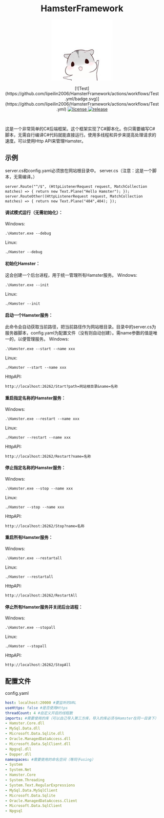 <div align="center">
  
  # HamsterFramework
  
</div>

<p align="center">
  <img src="https://github.com/lipeilin2006/HamsterFramework/blob/main/Hamster.jpeg" width="200" height="200" alt="icon"/>
</p>

<p align="center">
  [![Test](https://github.com/lipeilin2006/HamsterFramework/actions/workflows/Test.yml/badge.svg)](https://github.com/lipeilin2006/HamsterFramework/actions/workflows/Test.yml)
  
  <a href="https://raw.githubusercontent.com/lipeilin2006/HamsterFramework/main/LICENSE">
    <img src="https://img.shields.io/github/license/lipeilin2006/HamsterFramework" alt="license">
  </a>
  <a href="https://github.com/lipeilin2006/HamsterFramework/releases">
    <img src="https://img.shields.io/github/v/release/lipeilin2006/HamsterFramework?color=blueviolet&include_prereleases" alt="release">
  </a>
</p>

<br />

这是一个非常简单的C#后端框架。这个框架实现了C#脚本化。你只需要编写C#脚本，无需自行编译C#代码就能直接运行。使用多线程和异步来提高处理请求的速度。可以使用Http API来管理Hamster。
## 示例
server.cs和config.yaml必须放在网站根目录中。
server.cs（注意：这是一个脚本，无需编译。）
```CSharp
server.Route("^/$", (HttpListenerRequest request, MatchCollection matches) => { return new Text.Plane("Hello Hamster"); });
server.RouteOther((HttpListenerRequest request, MatchCollection matches) => { return new Text.Plane("404",404); });
```
#### 调试模式运行（无需初始化）：
Windows:
```
.\Hamster.exe --debug
```
Linux:
```
./Hamster --debug
```
#### 初始化Hamster：
这会创建一个后台进程，用于统一管理所有Hamster服务。
Windows:
```
.\Hamster.exe --init
```
Linux:
```
./Hamster --init
```
#### 启动一个Hamster服务：
此命令会自动获取当前路径，把当前路径作为网站根目录。目录中的server.cs为服务器脚本，config.yaml为配置文件（没有则自动创建）。需name参数的值是唯一的，以便管理服务。
Windows:
```
.\Hamster.exe --start --name xxx
```
Linux:
```
./Hamster --start --name xxx
```
HttpAPI:
```
http://localhost:26262/Start?path=网站根目录&name=名称
```
#### 重启指定名称的Hamster服务：
Windows:
```
.\Hamster.exe --restart --name xxx
```
Linux:
```
./Hamster --restart --name xxx
```
HttpAPI:
```
http://localhost:26262/Restart?name=名称
```
#### 停止指定名称的Hamster服务：
Windows:
```
.\Hamster.exe --stop --name xxx
```
Linux:
```
./Hamster --stop --name xxx
```
HttpAPI:
```
http://localhost:26262/Stop?name=名称
```
#### 重启所有Hamster服务：
Windows:
```
.\Hamster.exe --restartall
```
Linux:
```
./Hamster --restartall
```
HttpAPI:
```
http://localhost:26262/RestartAll
```
#### 停止所有Hamster服务并关闭后台进程：
Windows:
```
.\Hamster.exe --stopall
```
Linux:
```
./Hamster --stopall
```
HttpAPI:
```
http://localhost:26262/StopAll
```
## 配置文件
config.yaml
```YAML
host: localhost:20000 #要监听的URL
useHttps: false #是否使用Https
threadCount: 4 #自定义开启的线程数
imports: #需要使用的库（可以自己导入第三方库，导入的库必须与Hamster在同一目录下）
- Hamster.Core.dll
- MySql.Data.dll
- Microsoft.Data.Sqlite.dll
- Oracle.ManagedDataAccess.dll
- Microsoft.Data.SqlClient.dll
- Npgsql.dll
- Dapper.dll
namespaces: #需要使用的命名空间（等同于using）
- System
- System.Net
- Hamster.Core
- System.Threading
- System.Text.RegularExpressions
- MySql.Data.MySqlClient
- Microsoft.Data.Sqlite
- Oracle.ManagedDataAccess.Client
- Microsoft.Data.SqlClient
- Npgsql
```
